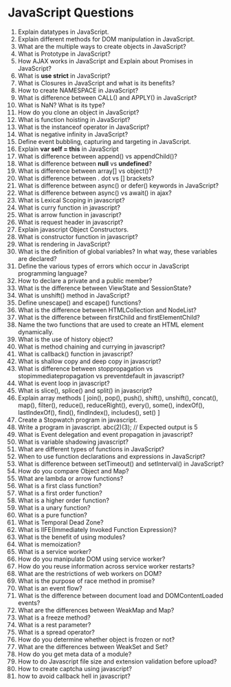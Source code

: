 
# JavaScript Questions

1. Explain datatypes in JavaScript.
1. Explain different methods for DOM manipulation in JavaScript.
1. What are the multiple ways to create objects in JavaScript?
1. What is Prototype in JavaScript?
1. How AJAX works in JavaScript and Explain about Promises in JavaScript?
1. What is **use strict** in JavaScript?
1. What is Closures in JavaScript and what is its benefits?
1. How to create NAMESPACE in JavaScript?
1. What is difference between CALL() and APPLY() in JavaScript?
1. What is NaN? What is its type?
1. How do you clone an object in JavaScript?
1. What is function hoisting in JavaScript?
1. What is the instanceof operator in JavaScript?
1. What is negative infinity in JavaScript?
1. Define event bubbling, capturing and targeting in JavaScript.
1. Explain **var self = this** in JavaScript
1. What is difference between append() vs appendChild()?
1. What is difference between **null** vs **undefined**?
1. What is difference between array[] vs object()?
1. What is difference between . dot vs [] brackets?
1. What is difference between async() or defer() keywords in JavaScript? 
1. What is difference between async() vs await() in ajax?
1. What is Lexical Scoping in javascript?
1. What is curry function in javascript?
1. What is arrow function in javascript?
1. What is request header in javascript?
1. Explain javascript Object Constructors.
1. What is constructor function in javascript?
1. What is rendering in JavaScript?
1. What is the definition of global variables? In what way, these variables are declared?
1. Define the various types of errors which occur in JavaScript programming language?
1. How to declare a private and a public member?
1. What is the difference between ViewState and SessionState?
1. What is unshift() method in JavaScript?
1. Define unescape() and escape() functions?
1. What is the difference between HTMLCollection and NodeList?
1. What is the difference between firstChild and firstElementChild?
1. Name the two functions that are used to create an HTML element dynamically.
1. What is the use of history object?
1. What is method chaining and currying in javascript?
1. What is callback() function in javascript?
1. What is shallow copy and deep copy in javascript?
1. What is difference between stoppropagation vs stopimmediatepropagation vs preventdefault in javascript?
1. What is event loop in javascript?
1. What is slice(), splice() and split() in javascript?
1. Explain array methods [ join(), pop(), push(), shift(), unshift(), concat(), map(), filter(), reduce(), reduceRight(), every(), some(), indexOf(), lastIndexOf(), find(), findIndex(), includes(), set() ]
1. Create a Stopwatch program in javascript.
1. Write a program in javascript. abc(2)(3); // Expected output is 5
1. What is Event delegation and event propagation in javascript?
1. What is variable shadowing javascript?
1. What are different types of functions in JavaScript?
1. When to use function declarations and expressions in JavaScript?
1. What is difference between setTimeout() and setInterval() in JavaScript?
1. How do you compare Object and Map?
1. What are lambda or arrow functions?
1. What is a first class function?
1. What is a first order function?
1. What is a higher order function?
1. What is a unary function?
1. What is a pure function?
1. What is Temporal Dead Zone?
1. What is IIFE(Immediately Invoked Function Expression)?
1. What is the benefit of using modules?
1. What is memoization?
1. What is a service worker?
1. How do you manipulate DOM using service worker?
1. How do you reuse information across service worker restarts?
1. What are the restrictions of web workers on DOM?
1. What is the purpose of race method in promise?
1. What is an event flow?
1. What is the difference between document load and DOMContentLoaded events?
1. What are the differences between WeakMap and Map?
1. What is a freeze method?
1. What is a rest parameter?
1. What is a spread operator?
1. How do you determine whether object is frozen or not?
1. What are the differences between WeakSet and Set?
1. How do you get meta data of a module?
1. How to do Javascript file size and extension validation before upload?
1. How to create captcha using javascript?
1. how to avoid callback hell in javascript?


